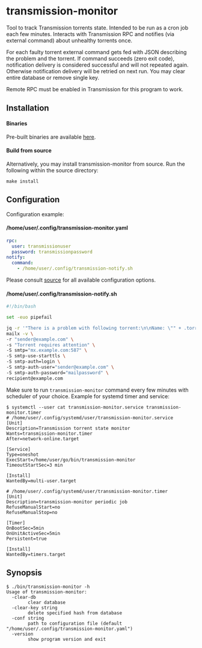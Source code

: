 # transmission-monitor

Tool to track Transmission torrents state. Intended to be run as a cron job each few minutes. Interacts with Transmission RPC and notifies (via external command) about unhealthy torrents once.

For each faulty torrent external command gets fed with JSON describing the problem and the torrent. If command succeeds (zero exit code), notification delivery is considered successful and will not repeated again. Otherwise notification delivery will be retried on next run. You may clear entire database or remove single key.

Remote RPC must be enabled in Transmission for this program to work.

## Installation

#### Binaries

Pre-built binaries are available [here](https://github.com/Snawoot/transmission-monitor/releases/latest).

#### Build from source

Alternatively, you may install transmission-monitor from source. Run the following within the source directory:

```
make install
```

## Configuration

Configuration example:

#### /home/user/.config/transmission-monitor.yaml

```yaml
rpc:
  user: transmissionuser
  password: transmissionpassword
notify:
  command:
    - /home/user/.config/transmission-notify.sh
```

Please consult [source](cmd/transmission-monitor/defaults.go) for all available configuration options.

#### /home/user/.config/transmission-notify.sh

```bash
#!/bin/bash

set -euo pipefail

jq -r '"There is a problem with following torrent:\n\nName: \"" + .torrent.name + "\"\nHash: " + .torrent.hashString + "\nComment: " + .torrent.comment + "\nCause: " + .reason' | \
mailx -v \
-r "sender@example.com" \
-s "Torrent requires attention" \
-S smtp="mx.example.com:587" \
-S smtp-use-starttls \
-S smtp-auth=login \
-S smtp-auth-user="sender@example.com" \
-S smtp-auth-password="mailpassword" \
recipient@example.com
```

Make sure to run `transmission-monitor` command every few minutes with scheduler of your choice. Example for systemd timer and service:

```
$ systemctl --user cat transmission-monitor.service transmission-monitor.timer
# /home/user/.config/systemd/user/transmission-monitor.service
[Unit]
Description=Transmission torrent state monitor
Wants=transmission-monitor.timer
After=network-online.target

[Service]
Type=oneshot
ExecStart=/home/user/go/bin/transmission-monitor
TimeoutStartSec=3 min

[Install]
WantedBy=multi-user.target

# /home/user/.config/systemd/user/transmission-monitor.timer
[Unit]
Description=transmission-monitor periodic job
RefuseManualStart=no
RefuseManualStop=no

[Timer]
OnBootSec=5min
OnUnitActiveSec=5min
Persistent=true

[Install]
WantedBy=timers.target
```

## Synopsis

```
$ ./bin/transmission-monitor -h
Usage of transmission-monitor:
  -clear-db
    	clear database
  -clear-key string
    	delete specified hash from database
  -conf string
    	path to configuration file (default "/home/user/.config/transmission-monitor.yaml")
  -version
    	show program version and exit
```
